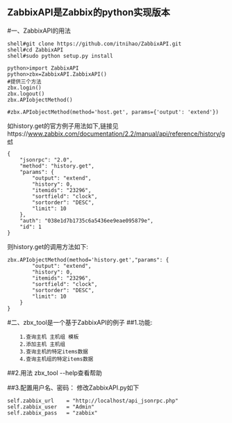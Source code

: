 ## ZabbixAPI是Zabbix的python实现版本
#一、ZabbixAPI的用法
```
shell#git clone https://github.com/itnihao/ZabbixAPI.git
shell#cd ZabbixAPI
shell#sudo python setup.py install

python>import ZabbixAPI
python>zbx=ZabbixAPI.ZabbixAPI()
#提供三个方法
zbx.login()           
zbx.logout()
zbx.APIobjectMethod() 

#zbx.APIobjectMethod(method='host.get', params={'output': 'extend'})
```
如history.get的官方例子用法如下,链接见https://www.zabbix.com/documentation/2.2/manual/api/reference/history/get
```
{
    "jsonrpc": "2.0",
    "method": "history.get",
    "params": {
        "output": "extend",
        "history": 0,
        "itemids": "23296",
        "sortfield": "clock",
        "sortorder": "DESC",
        "limit": 10
    },
    "auth": "038e1d7b1735c6a5436ee9eae095879e",
    "id": 1
}
```
则history.get的调用方法如下:
```
zbx.APIobjectMethod(method='history.get',"params": {
        "output": "extend",
        "history": 0,
        "itemids": "23296",
        "sortfield": "clock",
        "sortorder": "DESC",
        "limit": 10
    }
}
```

#二、zbx_tool是一个基于ZabbixAPI的例子
##1.功能:
```
    1.查询主机 主机组 模板 
    2.添加主机 主机组 
    3.查询主机的特定items数据
    4.查询主机组的特定items数据
```

##2.用法
 zbx_tool --help查看帮助 
 
##3.配置用户名、密码：
修改ZabbixAPI.py如下
```
self.zabbix_url    = "http://localhost/api_jsonrpc.php"
self.zabbix_user   = "Admin" 
self.zabbix_pass   = "zabbix"
```

